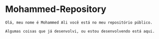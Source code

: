 # Mohammed-Repository
    Olá, meu nome é Mohammed Ali você está no meu repositório público. 
    
    Algumas coisas que já desenvolvi, ou estou desenvolvendo está aqui.
 
